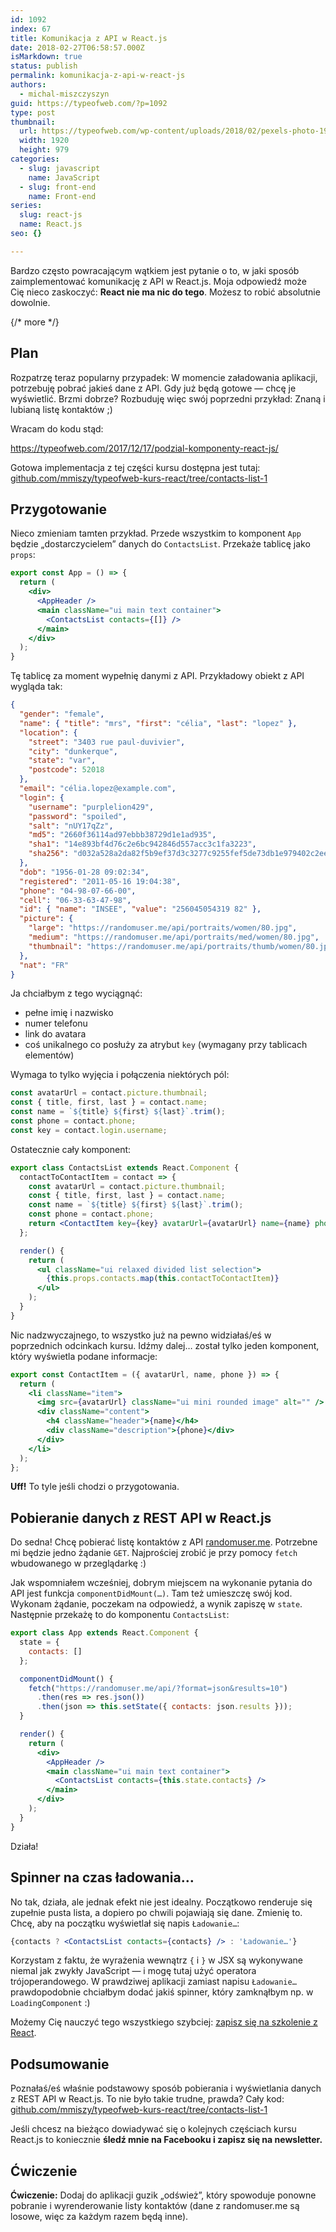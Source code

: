 ```yaml
---
id: 1092
index: 67
title: Komunikacja z API w React.js
date: 2018-02-27T06:58:57.000Z
isMarkdown: true
status: publish
permalink: komunikacja-z-api-w-react-js
authors:
  - michal-miszczyszyn
guid: https://typeofweb.com/?p=1092
type: post
thumbnail:
  url: https://typeofweb.com/wp-content/uploads/2018/02/pexels-photo-194094.jpeg
  width: 1920
  height: 979
categories:
  - slug: javascript
    name: JavaScript
  - slug: front-end
    name: Front-end
series:
  slug: react-js
  name: React.js
seo: {}

---
```

Bardzo często powracającym wątkiem jest pytanie o to, w jaki sposób zaimplementować komunikację z API w React.js. Moja odpowiedź może Cię nieco zaskoczyć: **React nie ma nic do tego**. Możesz to robić absolutnie dowolnie.

{/* more */}

## Plan
Rozpatrzę teraz popularny przypadek: W momencie załadowania aplikacji, potrzebuję pobrać jakieś dane z API. Gdy już będą gotowe — chcę je wyświetlić. Brzmi dobrze? Rozbuduję więc swój poprzedni przykład: Znaną i lubianą listę kontaktów ;)

Wracam do kodu stąd:

https://typeofweb.com/2017/12/17/podzial-komponenty-react-js/

Gotowa implementacja z tej części kursu dostępna jest tutaj: [github.com/mmiszy/typeofweb-kurs-react/tree/contacts-list-1](https://github.com/mmiszy/typeofweb-kurs-react/tree/contacts-list-1)

## Przygotowanie
Nieco zmieniam tamten przykład. Przede wszystkim to komponent `App` będzie „dostarczycielem” danych do `ContactsList`. Przekaże tablicę jako `props`:

```jsx
export const App = () => {
  return (
    <div>
      <AppHeader />
      <main className="ui main text container">
        <ContactsList contacts={[]} />
      </main>
    </div>
  );
}
```

Tę tablicę za moment wypełnię danymi z API. Przykładowy obiekt z API wygląda tak:

```json
{
  "gender": "female",
  "name": { "title": "mrs", "first": "célia", "last": "lopez" },
  "location": {
    "street": "3403 rue paul-duvivier",
    "city": "dunkerque",
    "state": "var",
    "postcode": 52018
  },
  "email": "célia.lopez@example.com",
  "login": {
    "username": "purplelion429",
    "password": "spoiled",
    "salt": "nUY17qZz",
    "md5": "2660f36114ad97ebbb38729d1e1ad935",
    "sha1": "14e893bf4d76c2e6bc942846d557acc3c1fa3223",
    "sha256": "d032a528a2da82f5b9ef37d3c3277c9255fef5de73db1e979402c2ee86fe4cf2"
  },
  "dob": "1956-01-28 09:02:34",
  "registered": "2011-05-16 19:04:38",
  "phone": "04-98-07-66-00",
  "cell": "06-33-63-47-98",
  "id": { "name": "INSEE", "value": "256045054319 82" },
  "picture": {
    "large": "https://randomuser.me/api/portraits/women/80.jpg",
    "medium": "https://randomuser.me/api/portraits/med/women/80.jpg",
    "thumbnail": "https://randomuser.me/api/portraits/thumb/women/80.jpg"
  },
  "nat": "FR"
}
```

Ja chciałbym z tego wyciągnąć:

* pełne imię i nazwisko
* numer telefonu
* link do avatara
* coś unikalnego co posłuży za atrybut `key` (wymagany przy tablicach elementów)

Wymaga to tylko wyjęcia i połączenia niektórych pól:

```javascript
const avatarUrl = contact.picture.thumbnail;
const { title, first, last } = contact.name;
const name = `${title} ${first} ${last}`.trim();
const phone = contact.phone;
const key = contact.login.username;
```

Ostatecznie cały komponent:

```jsx
export class ContactsList extends React.Component {
  contactToContactItem = contact => {
    const avatarUrl = contact.picture.thumbnail;
    const { title, first, last } = contact.name;
    const name = `${title} ${first} ${last}`.trim();
    const phone = contact.phone;
    return <ContactItem key={key} avatarUrl={avatarUrl} name={name} phone={phone} />;
  };

  render() {
    return (
      <ul className="ui relaxed divided list selection">
        {this.props.contacts.map(this.contactToContactItem)}
      </ul>
    );
  }
}
```

Nic nadzwyczajnego, to wszystko już na pewno widziałaś/eś w poprzednich odcinkach kursu. Idźmy dalej… został tylko jeden komponent, który wyświetla podane informacje:

```jsx
export const ContactItem = ({ avatarUrl, name, phone }) => {
  return (
    <li className="item">
      <img src={avatarUrl} className="ui mini rounded image" alt="" />
      <div className="content">
        <h4 className="header">{name}</h4>
        <div className="description">{phone}</div>
      </div>
    </li>
  );
};
```

**Uff!** To tyle jeśli chodzi o przygotowania.

## Pobieranie danych z REST API w React.js

Do sedna! Chcę pobierać listę kontaktów z API [randomuser.me](https://randomuser.me/documentation#howto). Potrzebne mi będzie jedno żądanie `GET`. Najprościej zrobić je przy pomocy `fetch` wbudowanego w przeglądarkę :)

Jak wspomniałem wcześniej, dobrym miejscem na wykonanie pytania do API jest funkcja `componentDidMount(…)`. Tam też umieszczę swój kod. Wykonam żądanie, poczekam na odpowiedź, a wynik zapiszę w `state`. Następnie przekażę to do komponentu `ContactsList`:

```jsx
export class App extends React.Component {
  state = {
    contacts: []
  };

  componentDidMount() {
    fetch("https://randomuser.me/api/?format=json&results=10")
      .then(res => res.json())
      .then(json => this.setState({ contacts: json.results }));
  }

  render() {
    return (
      <div>
        <AppHeader />
        <main className="ui main text container">
          <ContactsList contacts={this.state.contacts} />
        </main>
      </div>
    );
  }
}
```

Działa!

## Spinner na czas ładowania…

No tak, działa, ale jednak efekt nie jest idealny. Początkowo renderuje się zupełnie pusta lista, a dopiero po chwili pojawiają się dane. Zmienię to. Chcę, aby na początku wyświetlał się napis `Ładowanie…`:

```jsx
{contacts ? <ContactsList contacts={contacts} /> : 'Ładowanie…'}
```

Korzystam z faktu, że wyrażenia wewnątrz `{` i `}` w JSX są wykonywane niemal jak zwykły JavaScript — i mogę tutaj użyć operatora trójoperandowego. W prawdziwej aplikacji zamiast napisu `Ładowanie…` prawdopodobnie chciałbym dodać jakiś spinner, który zamknąłbym np. w `LoadingComponent` :)

Możemy Cię nauczyć tego wszystkiego szybciej: <a href="https://szkolenia.typeofweb.com/" target="_blank">zapisz się na szkolenie z React</a>.

## Podsumowanie
Poznałaś/eś właśnie podstawowy sposób pobierania i wyświetlania danych z REST API w React.js. To nie było takie trudne, prawda? Cały kod: [github.com/mmiszy/typeofweb-kurs-react/tree/contacts-list-1](https://github.com/mmiszy/typeofweb-kurs-react/tree/contacts-list-1)

Jeśli chcesz na bieżąco dowiadywać się o kolejnych częściach kursu React.js to koniecznie <strong>śledź mnie na Facebooku i zapisz się na newsletter.</strong>
<NewsletterForm />
<FacebookPageWidget />

## Ćwiczenie 
**Ćwiczenie:** Dodaj do aplikacji guzik „odśwież”, który spowoduje ponowne pobranie i wyrenderowanie listy kontaktów (dane z randomuser.me są losowe, więc za każdym razem będą inne).
